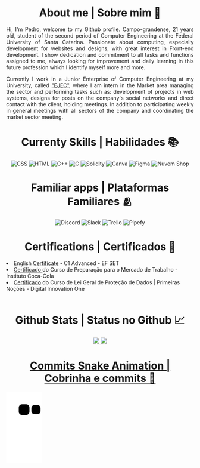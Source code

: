 <div>
  <h1 align="center">About me | Sobre mim 👋</h1>
  <p align="justify">Hi, I'm Pedro, welcome to my Github profile. Campo-grandense, 21 years old, student of the second period of Computer Engineering at the Federal University of Santa Catarina. Passionate about computing, especially development for websites and designs, with great interest in Front-end development. I show dedication and commitment to all tasks and functions assigned to me, always looking for improvement and daily learning in this future profession which I identify myself more and more.</p>

<p align="justify">Currently I work in a Junior Enterprise of Computer Engineering at my University, called <a href="https://ejec.ufsc.br/">"EJEC"</a>, where I am intern in the Market area managing the sector and performing tasks such as: development of projects in web systems, designs for posts on the company's social networks and direct contact with the client, holding meetings. In addition to participating weekly in general meetings with all sectors of the company and coordinating the market sector meeting.</p>
</div>

<div align="center">
  <h1>Currenty Skills | Habilidades 📚</h1>
</div>

<div align="center" style="display: inline_block">
  <img align="center" alt="CSS" height="30" width="40" <img src="https://cdn.jsdelivr.net/gh/devicons/devicon/icons/css3/css3-original.svg"/>
  <img align="center" alt="HTML" height="30" width="40" <img src="https://cdn.jsdelivr.net/gh/devicons/devicon/icons/html5/html5-original.svg"/>
  <img align="center" alt="C++" height="30" width="40" <img src="https://cdn.jsdelivr.net/gh/devicons/devicon/icons/cplusplus/cplusplus-original.svg"/>
  <img align="center" alt="C" height="30" width="40" <img src="https://cdn.jsdelivr.net/gh/devicons/devicon/icons/c/c-original.svg"/>
  <img align="center" alt="Solidity" height="30" width="40" <img src="https://upload.wikimedia.org/wikipedia/commons/9/98/Solidity_logo.svg"/>
  <img align="center" alt="Canva" height="30" width="40" <img src="https://cdn.jsdelivr.net/gh/devicons/devicon/icons/canva/canva-original.svg"/>
  <img align="center" alt="Figma" height="30" width="40" <img src="https://cdn.jsdelivr.net/gh/devicons/devicon/icons/figma/figma-original.svg"/>
  <img align="center" alt="Nuvem Shop" height="50" width="50" <img src="https://user-images.githubusercontent.com/79882049/157820634-5e78ccc3-2fab-4941-bb62-bfa343e23521.svg"/>
</div>

<div align="center">
  <h1> Familiar apps | Plataformas Familiares 🫂</h1>
</div>

<div align="center" style="display: inline_block">
  <img align="center" alt="Discord" height="30" width="30" <img src="https://user-images.githubusercontent.com/79882049/166131713-03e190f0-2d2d-4111-8f4e-f5f8f99fc07e.svg"/>
  <img align="center" alt="Slack" height="80" width="80" <img src="https://cdn.jsdelivr.net/gh/devicons/devicon/icons/slack/slack-original-wordmark.svg"/>
  <img align="center" alt="Trello" height="60" width="60" <img src="https://cdn.jsdelivr.net/gh/devicons/devicon/icons/trello/trello-plain-wordmark.svg"/>
  <img align="center" alt="Pipefy" height="50" width="50" <img src="https://user-images.githubusercontent.com/79882049/166131867-151e8407-a626-4900-a5ea-2f020e9a3a36.svg"/>
</div>

<div>
  <h1 align="center">Certifications | Certificados 📜</h1>
  <div>
    <li>English <a href="https://www.efset.org/cert/doJJvF">Certificate</a> - C1 Advanced - EF SET</li>
    <li><a href="https://drive.google.com/file/u/1/d/1XHFaDgu2Fahx3tl7L2GXDyN4iHsep7mt/view">Certificado </a>do Curso de Preparação para o Mercado de Trabalho - Instituto Coca-Cola</li>
    <li><a href="https://hermes.digitalinnovation.one/certificates/DAB87E89.pdf">Certificado</a> do Curso de Lei Geral de Proteção de Dados | Primeiras Noções - Digital Innovation One</li>
  </div>
</div><br> 

<div align="center">
  <h1>Github Stats | Status no Github 📈</h1>
  
<div align="center"> <!-- Imagens -->
  <a href="https://github.com/pecraveiro">
    <img height="180em" src="https://github-readme-stats.vercel.app/api?username=pecraveiro&show_icons=true&theme=graywhite&include_all_commits=true&count_private=true"/>
    <img height="180em" src="https://github-readme-stats.vercel.app/api/top-langs/?username=pecraveiro&layout=compact&langs_count=7&theme=graywhite"/>
  </div>
</div>

<div align="center">
  <h1> Commits Snake Animation | Cobrinha e commits 🐍</h1></div>
  
![Snake animation](https://github.com/pecraveiro/pecraveiro/blob/output/github-contribution-grid-snake.svg)

